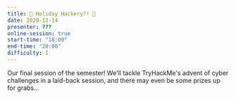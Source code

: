 ```yaml
---
title: 🎅 Holiday Hackery?! 🎅
date: 2020-12-14
presenter: ???
online-session: true
start-time: "18:00"
end-time: "20:00"
difficulty: I
---
```


Our final session of the semester! We'll tackle TryHackMe's advent of cyber challenges in a laid-back session, and there may even be some prizes up for grabs...